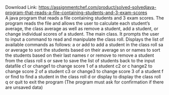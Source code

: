 Download Link: https://assignmentchef.com/product/solved-solvedjava-program-that-reads-a-file-containing-students-and-3-exam-scores
<br>
A java program that reads a file containing students and 3 exam scores. The program reads the file and allows the user to calculate each student’s average, the class average as well as remove a student, add a student, or change individual scores of a student. The main class. It prompts the user to input a command to read and manipulate the class roll. Displays the list of available commands as follows: a or add to add a student in the class roll sa or average to sort the students based on their average sn or names to sort the students based on their last names r or remove to remove a student from the class roll s or save to save the list of students back to the input datafile c1 or change1 to change score 1 of a student c2 or c hange2 to change score 2 of a student c3 or change3 to change score 3 of a student f or find to find a student in the class roll d or display to display the class roll q or quit to exit the program (The program must ask for confirmation if there are unsaved data)